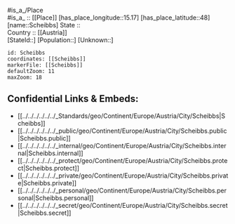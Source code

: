 ﻿---
location: [48,15.17] 
mapzoom: [7,12] 
mapmarker: city 
type: City
tags:
- geo/City


SpocWebEntityId: 34000
isDeleted: false
confidential: public

---
#is_a_/Place  
#is_a_ :: [[Place]] 
[has_place_longitude::15.17] 
[has_place_latitude::48] 
[name::Scheibbs] 
State ::  
Country :: [[Austria]]  
[StateId::] 
[Population::] 
[Unknown::] 


```leaflet
id: Scheibbs
coordinates: [[Scheibbs]] 
markerFile: [[Scheibbs]] 
defaultZoom: 11 
maxZoom: 18
```


## Confidential Links & Embeds: 
- [[../../../../../../_Standards/geo/Continent/Europe/Austria/City/Scheibbs|Scheibbs]] 
- [[../../../../../../_public/geo/Continent/Europe/Austria/City/Scheibbs.public|Scheibbs.public]] 
- [[../../../../../../_internal/geo/Continent/Europe/Austria/City/Scheibbs.internal|Scheibbs.internal]] 
- [[../../../../../../_protect/geo/Continent/Europe/Austria/City/Scheibbs.protect|Scheibbs.protect]] 
- [[../../../../../../_private/geo/Continent/Europe/Austria/City/Scheibbs.private|Scheibbs.private]] 
- [[../../../../../../_personal/geo/Continent/Europe/Austria/City/Scheibbs.personal|Scheibbs.personal]] 
- [[../../../../../../_secret/geo/Continent/Europe/Austria/City/Scheibbs.secret|Scheibbs.secret]] 
